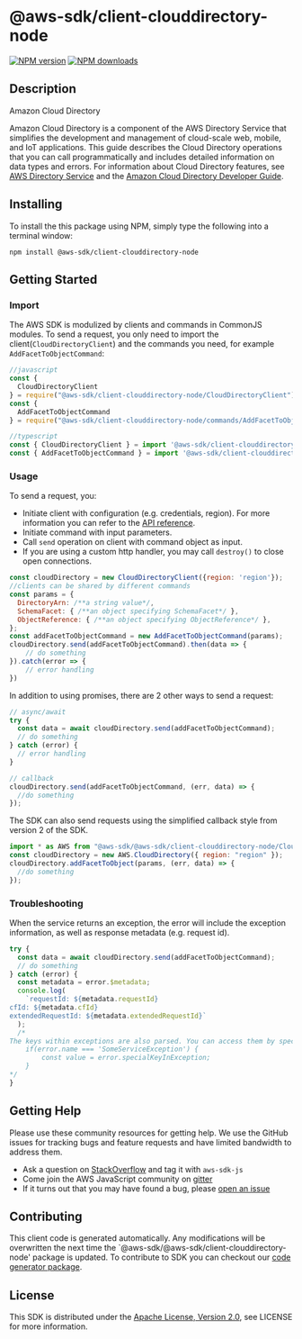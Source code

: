 # @aws-sdk/client-clouddirectory-node

[![NPM version](https://img.shields.io/npm/v/@aws-sdk/client-clouddirectory-node/preview.svg)](https://www.npmjs.com/package/@aws-sdk/client-clouddirectory-node)
[![NPM downloads](https://img.shields.io/npm/dm/@aws-sdk/client-clouddirectory-node.svg)](https://www.npmjs.com/package/@aws-sdk/client-clouddirectory-node)

## Description

<fullname>Amazon Cloud Directory</fullname> <p>Amazon Cloud Directory is a component of the AWS Directory Service that simplifies the development and management of cloud-scale web, mobile, and IoT applications. This guide describes the Cloud Directory operations that you can call programmatically and includes detailed information on data types and errors. For information about Cloud Directory features, see <a href="https://aws.amazon.com/directoryservice/">AWS Directory Service</a> and the <a href="https://docs.aws.amazon.com/clouddirectory/latest/developerguide/what_is_cloud_directory.html">Amazon Cloud Directory Developer Guide</a>.</p>

## Installing

To install the this package using NPM, simply type the following into a terminal window:

```
npm install @aws-sdk/client-clouddirectory-node
```

## Getting Started

### Import

The AWS SDK is modulized by clients and commands in CommonJS modules. To send a request, you only need to import the client(`CloudDirectoryClient`) and the commands you need, for example `AddFacetToObjectCommand`:

```javascript
//javascript
const {
  CloudDirectoryClient
} = require("@aws-sdk/client-clouddirectory-node/CloudDirectoryClient");
const {
  AddFacetToObjectCommand
} = require("@aws-sdk/client-clouddirectory-node/commands/AddFacetToObjectCommand");
```

```javascript
//typescript
const { CloudDirectoryClient } = import '@aws-sdk/client-clouddirectory-node/CloudDirectoryClient';
const { AddFacetToObjectCommand } = import '@aws-sdk/client-clouddirectory-node/commands/AddFacetToObjectCommand';
```

### Usage

To send a request, you:

- Initiate client with configuration (e.g. credentials, region). For more information you can refer to the [API reference][].
- Initiate command with input parameters.
- Call `send` operation on client with command object as input.
- If you are using a custom http handler, you may call `destroy()` to close open connections.

```javascript
const cloudDirectory = new CloudDirectoryClient({region: 'region'});
//clients can be shared by different commands
const params = {
  DirectoryArn: /**a string value*/,
  SchemaFacet: { /**an object specifying SchemaFacet*/ },
  ObjectReference: { /**an object specifying ObjectReference*/ },
};
const addFacetToObjectCommand = new AddFacetToObjectCommand(params);
cloudDirectory.send(addFacetToObjectCommand).then(data => {
    // do something
}).catch(error => {
    // error handling
})
```

In addition to using promises, there are 2 other ways to send a request:

```javascript
// async/await
try {
  const data = await cloudDirectory.send(addFacetToObjectCommand);
  // do something
} catch (error) {
  // error handling
}
```

```javascript
// callback
cloudDirectory.send(addFacetToObjectCommand, (err, data) => {
  //do something
});
```

The SDK can also send requests using the simplified callback style from version 2 of the SDK.

```javascript
import * as AWS from "@aws-sdk/@aws-sdk/client-clouddirectory-node/CloudDirectory";
const cloudDirectory = new AWS.CloudDirectory({ region: "region" });
cloudDirectory.addFacetToObject(params, (err, data) => {
  //do something
});
```

### Troubleshooting

When the service returns an exception, the error will include the exception information, as well as response metadata (e.g. request id).

```javascript
try {
  const data = await cloudDirectory.send(addFacetToObjectCommand);
  // do something
} catch (error) {
  const metadata = error.$metadata;
  console.log(
    `requestId: ${metadata.requestId}
cfId: ${metadata.cfId}
extendedRequestId: ${metadata.extendedRequestId}`
  );
  /*
The keys within exceptions are also parsed. You can access them by specifying exception names:
    if(error.name === 'SomeServiceException') {
        const value = error.specialKeyInException;
    }
*/
}
```

## Getting Help

Please use these community resources for getting help. We use the GitHub issues for tracking bugs and feature requests and have limited bandwidth to address them.

- Ask a question on [StackOverflow](https://stackoverflow.com/questions/tagged/aws-sdk-js) and tag it with `aws-sdk-js`
- Come join the AWS JavaScript community on [gitter](https://gitter.im/aws/aws-sdk-js-v3)
- If it turns out that you may have found a bug, please [open an issue](https://github.com/aws/aws-sdk-js-v3/issues)

## Contributing

This client code is generated automatically. Any modifications will be overwritten the next time the `@aws-sdk/@aws-sdk/client-clouddirectory-node' package is updated. To contribute to SDK you can checkout our [code generator package][].

## License

This SDK is distributed under the
[Apache License, Version 2.0](http://www.apache.org/licenses/LICENSE-2.0),
see LICENSE for more information.

[code generator package]: https://github.com/aws/aws-sdk-js-v3/tree/master/packages/service-types-generator
[api reference]: https://docs.aws.amazon.com/AWSJavaScriptSDK/latest/
